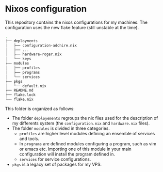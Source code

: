 # Nixos configuration

This repository contains the nixos configurations for my machines.
The configuration uses the new flake feature (still unstable at the time).

```bash
.
├── deployments
│   ├── configuration-adchire.nix
│   ├── ...
│   ├── hardware-roger.nix
│   └── keys
├── modules
│   ├── profiles
│   ├── programs
│   └── services
├── pkgs
│   └── default.nix
├── README.md
├── flake.lock
└── flake.nix
```

This folder is organized as follows:
- The folder `deployements` regroups the nix files used for the description of my differents system (the `configuration.nix` and `hardware.nix` files).
- The folder `modules` is divided in three categories.
	- `profiles` are higher level modules defining an ensemble of services and tools.
	- In `programs` are defined modules configuring a program, such as vim or emacs etc. Importing one of this module in your main configuration will install the program defined in.
	- `services` for service configurations.
- `pkgs` is a legacy set of packages for my VPS.
